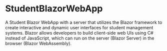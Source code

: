 # StudentBlazorWebApp
A Student Blazor WebApp with a server that utilizes the Blazor framework to create interactive and dynamic user interfaces for student management systems. Blazor allows developers to build client-side web UIs using C# instead of JavaScript, which can run on the server (Blazor Server) in the browser (Blazor WebAssembly).
